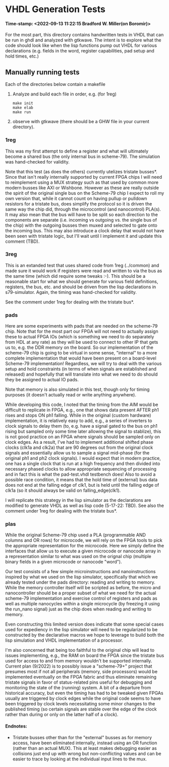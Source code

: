 # VHDL Generation Tests
#### Time-stamp: <2022-09-13 11:22:15 Bradford W. Miller(on Boromir)>

For the most part, this directory contains handwritten tests in VHDL that can
be run in ghdl and analyzed with gtkwave. The intent is to explore what the
code should look like when the lisp functions pump out VHDL for various
declarations (e.g. fields in the word, register capabilities, pad setup and
hold times, etc.)

## Manually running tests
Each of the directories below contain a makefile

1. Analyze and build each file in order, e.g. (for 1reg)

	```
    make init
    make elab
    make run
	```

2. observe with gtkwave (there should be a GHW file in your current directory). 
   
### 1reg

This was my first attempt to define a register and what will ultimately become
a shared bus (the only internal bus in scheme-79). The simulation was
hand-checked for validity.

Note that this test (as does the others) currently utelizes tristate
busses*. Since that isn't really internally supported by current FPGA chips I
will need to reimplement using a MUX strategy such as that used by common more
modern busses like AXI or Wishbone. However as these are really outside the
spirit of the original single bus on the Scheme-79 chip I expect to roll my own
version that, while it cannot count on having pullup or pulldown resistors for
a tristate bus, does simplify the protocol so it is driven the same way the
chip did, through the microcontrol (and nanocontrol) PLA(s). It may also mean
that the bus will have to be split so each direction to the components are
separate (i.e. incoming vs outgoing vs. the single bus of the chip) with the
outgoing busses then muxed and selected to gate onto the incoming bus. This may
also introduce a clock delay that would not have been seen with tristate logic,
but I'll wait until I implement it and update this comment (TBD).

### 3reg

This is an extanded test that uses shared code from 1reg (../common) and made
sure it would work if registers were read and written to via the bus as the
same time (which did require some tweaks :-). This should be a reasonable start
for what we should generate for various field definitions, registers, the bus,
etc. and should be driven from the lisp declarations in s79-simulator. Again,
the timing was hand-checked for validity.

See the comment under 1reg for dealing with the tristate bus*.

### pads

Here are some experiments with pads that are needed on the scheme-79 chip. Note
that for the most part our FPGA will not need to actually assign these to
actual FPGA IOs (which is something we need to do separately from HDL at any
rate) as they will be used to connect to other IP that gets us to, e.g. the DDR
memory on the board. So our implementation of the scheme-79 chip is going to be
virtual in some sense, "internal" to a more complete implementation that would
have been present on a board-level Scheme-79 implementation! Regardless, we
will try to deal with the various setup and hold constraints (in terms of when
signals are established and released) and hopefully that will translate into
what we need to do should they be assigned to actual IO pads.

Note that memory is also simulated in this test, though only for timing
purposes (it doesn't actually read or write anything anywhere).

While developing this code, I noted that the timing from the AIM would be
difficult to replicate in FPGA, e.g., one that shows data present AFTER ph1
rises and stops ON ph1 falling. While in the original (custom hardware)
implementation, it is relatively easy to add, e.g., a series of inverters to
clock signals to delay them (to, e.g. have a signal gated to the bus on ph1
rising but sampled only some time later allowing the signal to stablize), this
is not good practice on an FPGA where signals should be sampled only on clock
edges. As a result, I've had to implement additional shifted phase clocks
(clk1a and clk2a) that are 90 degrees out from the original clock signals and
essentially allow us to sample a signal mid-phase (for the original ph1 and ph2
clock signals). I would expect that in modern practice, one has a single clock
that is run at a high frequency and then divided into necessary phased clocks
to allow appropriate sequencing of processing and in fact this is what the
pad-test.vhdl testbench does! Also to avoid a possible race condition, it means
that the hold time of (external) bus data does not end at the falling edge of
clk1, but is held until the falling edge of clk1a (so it should always be valid
on falling_edge(clk1).

I will replicate this strategy in the lisp simulator as the declarations are
modified to generate VHDL as well as lisp code (5-17-22: TBD). See also the
comment under 1reg for dealing with the tristate bus*.

### plas

While the original Scheme-79 chip used a PLA (programmable AND columns and OR
rows) for microcode, we will rely on the FPGA tools to pick the appropriate
representation for the microcode. Here we simply define the interfaces that
allow us to execute a given microcode or nanocode array in a representation
similar to what was used on the orignal chip (multiple binary fields in a given
microcode or nanocode "word"). 

Our test consists of a few simple microinstructions and nanoinstructions
inspired by what we used on the lisp simulator, specifically that which we
already tested under the pads directory: reading and writing to memory. While
the memory controller itself will be scripted as before, the micro and
nanocontroller should be a proper subset of what we need for the actual
scheme-79 implementation and exercise control of registers and pads as well as
multiple nanocycles within a single microcycle (by freezing it using the
run_nano signal) just as the chip does when reading and writing to memory.

Even constructing this limited version does indicate that some special cases
used for expediency in the lisp simulator will need to be regularized to be
constructed by the declarative macros we hope to leverage to build both the
lisp simulation and VHDL implementation of a processor. 

I'm also concerned that being too faithful to the original chip will lead to
issues implementing, e.g., the RAM on board the FPGA since the tristate bus
used for access to and from memory wouldn't be supported internally. Current
plan (9/2022) is to possibly issue a "scheme-79+" project that presumes most if
not all peripherals (memory, side processors) would be implemented eventually
on the FPGA fabric and thus eliminate remaining tristate signals in favor of
status-related pins useful for debugging and monitoring the state of the
(running) system. A bit of a departure from historical accuracy, but even the
timing has had to be tweaked given FPGAs usually are triggered by clock edges
while the original code seems to have been triggered by clock levels
necessitating some minor changes to the published timing (so certain signals
are stable over the edge of the clock rather than during or only on the latter
half of a clock).

#### Endnotes:

* Tristate busses other than for the "external" busses as for memory access,
  have been eliminated internally, instead using an OR function (rather than an
  actual MUX). This at least makes debugging easier as collisions just end up
  with wrong but non-conflicting values and can be easier to trace by looking
  at the individual input lines to the mux.
